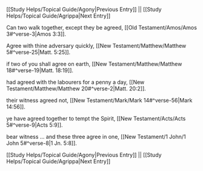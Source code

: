 [[Study Helps/Topical Guide/Agony|Previous Entry]]  ||  [[Study Helps/Topical Guide/Agrippa|Next Entry]]

 Can two walk together, except they be agreed, [[Old Testament/Amos/Amos 3#^verse-3|Amos 3:3]].

 Agree with thine adversary quickly, [[New Testament/Matthew/Matthew 5#^verse-25|Matt. 5:25]].

 if two of you shall agree on earth, [[New Testament/Matthew/Matthew 18#^verse-19|Matt. 18:19]].

 had agreed with the labourers for a penny a day, [[New Testament/Matthew/Matthew 20#^verse-2|Matt. 20:2]].

 their witness agreed not, [[New Testament/Mark/Mark 14#^verse-56|Mark 14:56]].

 ye have agreed together to tempt the Spirit, [[New Testament/Acts/Acts 5#^verse-9|Acts 5:9]].

 bear witness ... and these three agree in one, [[New Testament/1 John/1 John 5#^verse-8|1 Jn. 5:8]].

[[Study Helps/Topical Guide/Agony|Previous Entry]]  ||  [[Study Helps/Topical Guide/Agrippa|Next Entry]]